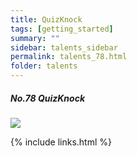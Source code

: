 ```yaml
---
title: QuizKnock
tags: [getting_started]
summary: ""
sidebar: talents_sidebar
permalink: talents_78.html
folder: talents
---
```



##### No.78 QuizKnock

![](https://yt3.ggpht.com/ytc/AKedOLTm6zLAW2rnYsDh_YVPZWubUQ67U-A98YgfeLvg7Q=s176-c-k-c0x00ffffff-no-rj)







{% include links.html %}
